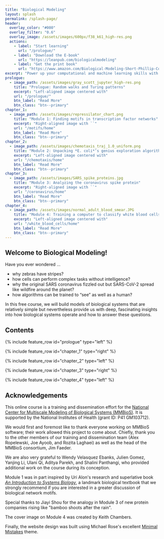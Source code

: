 ```yaml
---
title: "Biological Modeling"
layout: splash
permalink: /splash-page/
header:
  overlay_color: "#000"
  overlay_filter: "0.6"
  overlay_image: /assets/images/600px/f38_k61_high-res.png
  actions:
    - label: "Start learning"
      url: "/prologue/"
    - label: "Download the E-book"
      url: "https://leanpub.com/biologicalmodeling"
    - label: "Get the print book"
      url: "https://www.amazon.com/Biological-Modeling-Short-Phillip-Compeau/dp/B0BT6B2B8W"
excerpt: "Power up your computational and machine learning skills with our free course on modeling biological systems at multiple scales."
prologue:
  - image_path: /assets/images/gray_scott_jupyter_high-res.png
    title: "Prologue: Random walks and Turing patterns"
    excerpt: "Left-aligned image centered with"
    url: "/prologue/"
    btn_label: "Read More"
    btn_class: "btn--primary"
chapter_1:
  - image_path: /assets/images/repressilator_chart.png
    title: "Module 1: Finding motifs in transcription factor networks"
    excerpt: "Right-aligned image with ``"
    url: "/motifs/home"
    btn_label: "Read More"
    btn_class: "btn--primary"
chapter_2:
  - image_path: /assets/images/chemotaxis_traj_1.0_uniform.png
    title: "Module 2: Unpacking *E. coli*’s genius exploration algorithm"
    excerpt: "Left-aligned image centered with"
    url: "/chemotaxis/home"
    btn_label: "Read More"
    btn_class: "btn--primary"
chapter_3:
  - image_path: /assets/images/SARS_spike_proteins.jpg
    title: "Module 3: Analyzing the coronavirus spike protein"
    excerpt: "Right-aligned image with ``"
    url: "/coronavirus/home"
    btn_label: "Read More"
    btn_class: "btn--primary"
chapter_4:
  - image_path: /assets/images/normal_adult_blood_smear.JPG
    title: "Module 4: Training a computer to classify white blood cells"
    excerpt: "Left-aligned image centered with"
    url: "/white_blood_cells/home"
    btn_label: "Read More"
    btn_class: "btn--primary"
---
```


## Welcome to Biological Modeling!

Have you ever wondered ...
* why zebras have stripes?
* how cells can perform complex tasks without intelligence?
* why the original SARS coronavirus fizzled out but SARS-CoV-2 spread like wildfire around the planet?
* how algorithms can be trained to “see” as well as a human?

In this free course, we will build models of biological systems that are relatively simple but nevertheless provide us with deep, fascinating insights into how biological systems operate and how to answer these questions.

## Contents

{% include feature_row id="prologue" type="left" %}

{% include feature_row id="chapter_1" type="right" %}

{% include feature_row id="chapter_2" type="left" %}

{% include feature_row id="chapter_3" type="right" %}

{% include feature_row id="chapter_4" type="left" %}

## Acknowledgements

This online course is a training and dissemination effort for the <a href="https://mmbios.pitt.edu" target="_blank">National Center for Multiscale Modeling of Biological Systems (MMBioS)</a>. It is supported by the National Institutes of Health (grant ID: P41 GM103712).

We would first and foremost like to thank everyone working on MMBioS software; their work allowed this project to come about. Chiefly, thank you to the other members of our training and dissemination team (Alex Ropelewski, Joe Ayoob, and Rozita Laghaei) as well as the head of the MMBioS consortium, Jim Faeder.

We are also very grateful to Wendy Velasquez Ebanks, Julien Gomez, Yanjing Li, Ulani Qi, Aditya Parekh, and Shalini Panthangi, who provided additional work on the course during its conception.

Module 1 was in part inspired by Uri Alon's research and superlative book <a href="https://www.amazon.com/Introduction-Systems-Biology-Mathematical-Computational/dp/1439837171" target="_blank"><i>An Introduction to Systems Biology</i></a>, a landmark biological textbook that we strongly recommend if you are interested in a greater discussion of biological network motifs.

Special thanks to Jiayi Shou for the analogy in Module 3 of new protein companies rising like "bamboo shoots after the rain".

The cover image on Module 4 was created by Keith Chambers.

Finally, the website design was built using Michael Rose's excellent <a href="https://mmistakes.github.io/minimal-mistakes/" target="_blank">Minimal Mistakes</a> theme.

